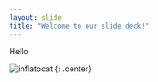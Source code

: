 ```yaml
---
layout: slide
title: "Welcome to our slide deck!"
---
```


Hello

![inflatocat](https://octodex.github.com/images/inflatocat.png)
{: .center}
